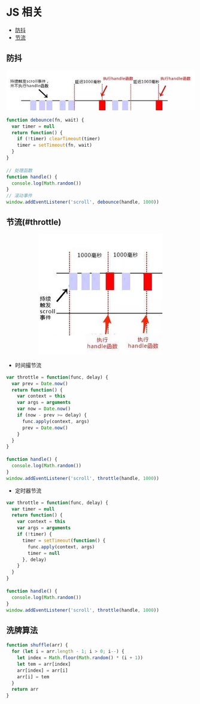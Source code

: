 # JS 相关

- <a href="#debounce">防抖</a>
- <a href="#throttle">节流</a>

## 防抖

<a name="debounce"></a>

<center>

![函数防抖](imgs/函数防抖.jpg '函数防抖')

</center>

```js
function debounce(fn, wait) {
  var timer = null
  return function() {
    if (!timer) clearTimeout(timer)
    timer = setTimeout(fn, wait)
  }
}

// 处理函数
function handle() {
  console.log(Math.random())
}
// 滚动事件
window.addEventListener('scroll', debounce(handle, 1000))
```

## 节流(#throttle)

<a name="throttle"></a>

<center>

![函数节流](imgs/函数节流.jpg '函数节流')

</center>

- 时间撮节流

```js
var throttle = function(func, delay) {
  var prev = Date.now()
  return function() {
    var context = this
    var args = arguments
    var now = Date.now()
    if (now - prev >= delay) {
      func.apply(context, args)
      prev = Date.now()
    }
  }
}

function handle() {
  console.log(Math.random())
}
window.addEventListener('scroll', throttle(handle, 1000))
```

- 定时器节流

```js
var throttle = function(func, delay) {
  var timer = null
  return function() {
    var context = this
    var args = arguments
    if (!timer) {
      timer = setTimeout(function() {
        func.apply(context, args)
        timer = null
      }, delay)
    }
  }
}

function handle() {
  console.log(Math.random())
}
window.addEventListener('scroll', throttle(handle, 1000))
```

## 洗牌算法

```js
function shuffle(arr) {
  for (let i = arr.length - 1; i > 0; i--) {
    let index = Math.floor(Math.random() * (i + 1))
    let tem = arr[index]
    arr[index] = arr[i]
    arr[i] = tem
  }
  return arr
}
```